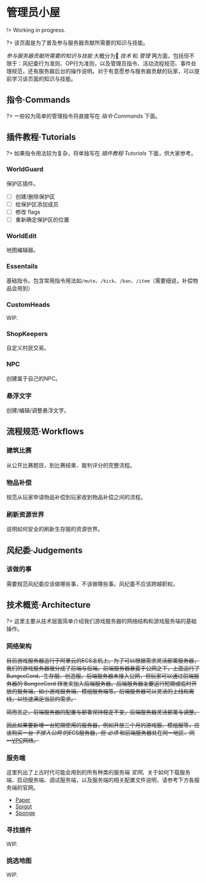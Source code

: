 # 管理员小屋

!> Working in progress.

?> 该页面是为了普及参与服务器贡献所需要的知识与技能。

*参与服务器贡献所需要的知识与技能* 大概分为 *技术* 和 *管理* 两方面，包括但不限于：风纪委行为准则、OP行为准则，以及管理员指令、活动流程规范、事件处理规范，还有服务器后台的操作说明。对于有意愿参与服务器贡献的玩家，可以提前学习该页面的知识与技能。

## 指令·Commands

?> 一些较为简单的管理指令将直接写在 *指令·Commands* 下面。

## 插件教程·Tutorials

?> 如果指令用法较为复杂，将单独写在 *插件教程·Tutorials* 下面，供大家参考。

### WorldGuard

保护区插件。

- [ ] 创建/删除保护区
- [ ] 给保护区添加成员
- [ ] 修改 flags
- [ ] 重新确定保护区的位置

### WorldEdit

地图编辑器。

### Essentails

基础指令。包含常用指令用法如`/mute`、`/kick`、`/ban`、`/item`（需要细说，补偿物品会用到）

### CustomHeads

WIP.

### ShopKeepers

自定义村民交易。

### NPC

创建属于自己的NPC。

### 悬浮文字

创建/编辑/调整悬浮文字。

## 流程规范·Workflows

### 建筑比赛

从公开比赛题目，到比赛结束、裁判评分的完整流程。

### 物品补偿

规范从玩家申请物品补偿到玩家收到物品补偿之间的流程。

### 刷新资源世界

说明如何安全的刷新生存服的资源世界。

## 风纪委·Judgements

### 该做的事

需要规范风纪委应该做哪些事，不该做哪些事。风纪委不应该跨越职权。

## 技术概览·Architecture

?> 这里主要从技术层面简单介绍我们游戏服务器的网络结构和游戏服务端的基础操作。

### 网络架构

~~目前游戏服务器运行于阿里云的ECS主机上。为了可以根据需求灵活部署服务器，我们的游戏服务器被分成了前端与后端。前端服务器暴露于公网之下，上面运行了 BungeeCord、生存服、创造服。后端服务器未接入公网，但玩家可以通过前端服务器的 BungeeCord 转发来加入后端服务器。后端服务器主要运行短期或临时开放的服务端，如小游戏服务端、模组服务端等。后端服务器可以灵活的上线和离线，以快速满足当前的需求。~~

~~简而言之，前端服务器的配置与部署保持稳定不变，后端服务器灵活部署与调整。~~

~~因此如果要新增一台短期使用的服务器，例如开放三个月的游戏服、模组服等，应该购买一台 *不接入公网* 的ECS服务器，但 *必须* 和前端服务器处在同一地区、同一[VPC](https://help.aliyun.com/product/27706.html)网络。~~

### 服务端

这里列出了上古时代可能会用到的所有种类的服务端 *官网*。关于如何下载服务端、启动服务端、调试服务端，以及服务端的相关配置文件说明，请参考下方各服务端的官网。

- [Paper](https://paper.readthedocs.io/en/stable/)
- [Spigot](https://www.spigotmc.org/)
- [Sponge](https://www.spongepowered.org/)

### 寻找插件

WIP.

### 挑选地图

WIP.
